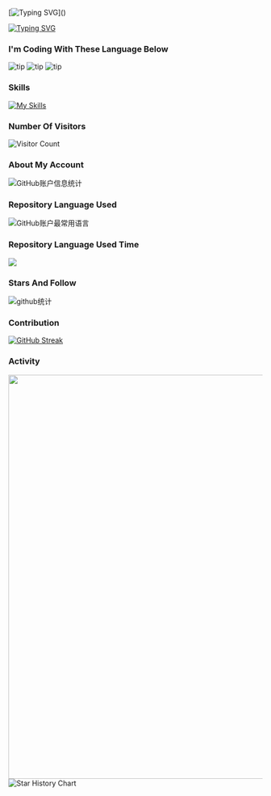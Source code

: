 [![Typing SVG](https://readme-typing-svg.demolab.com?font=Fira+Code&pause=1000&color=09F7A5&random=false&width=435&lines=Wellcome+to+my+homepage!)]()

[![Typing SVG](https://readme-typing-svg.demolab.com?font=Fira+Code&size=18&duration=3000&pause=500&color=F7F7F7&multiline=true&random=false&width=600&height=150&lines=%F0%9F%98%84+I%E2%80%99m+currently+working+on+Web+Project;%E2%9A%A1+I%E2%80%99m+currently+learning+Flutter;%F0%9F%91%AF+I%E2%80%99m+looking+to+collaborate+on+PersonalProjects;%F0%9F%A4%94+I%E2%80%99m+looking+for+help+with+Flutter;%F0%9F%92%AC+Ask+me+about+Java%2FPython%2FGo;%F0%9F%93%AB+How+to+reach+me%3A+SchrodingersFish%40outlook.com)]()

### I'm Coding With These Language Below
![tip](https://badgen.net/badge/python/3.11/green?icon=github)   ![tip](https://badgen.net/badge/java/11/red?icon=github)   ![tip](https://badgen.net/badge/go/1.22/blue?icon=github)

### Skills
[![My Skills](https://skillicons.dev/icons?i=java,python,go,nodejs,jquery&theme=light)](https://skillicons.dev)

### Number Of Visitors 
![Visitor Count](https://profile-counter.glitch.me/{SchrodingerFish}/count.svg)

### About My Account
![GitHub账户信息统计](https://github-stats.ubrong.com/api?username=SchrodingerFish&show_icons=true&theme=tokyonight)

### Repository Language Used
![GitHub账户最常用语言](https://github-stats.ubrong.com/api/top-langs/?username=SchrodingerFish&layout=compact&theme=tokyonight&langs_count=20)

### Repository Language Used Time
<img align="center" src="https://github-readme-stats.vercel.app/api/wakatime?username=SchrodingerFish&theme=transparent&hide_border=true&layout=compact&langs_count=22" />

### Stars And Follow
![github统计](https://stats.justsong.cn/api/github?username=SchrodingerFish&theme=dark&lang=zh-CN)

### Contribution
[![GitHub Streak](https://streak-stats.demolab.com?user=SchrodingerFish)](https://git.io/streak-stats)


### Activity
<img width="800" src="https://github-readme-activity-graph.vercel.app/graph?username=SchrodingerFish&theme=github-compact&hide_border=true&area=true" />

<picture>
  <source
    media="(prefers-color-scheme: dark)"
    srcset="
      https://api.star-history.com/svg?repos=SchrodingerFish/cochat-api&type=Date&theme=dark
    "
  />
  <source
    media="(prefers-color-scheme: light)"
    srcset="
      https://api.star-history.com/svg?repos=SchrodingerFish/cochat-api&type=Date
    "
  />
  <img
    alt="Star History Chart"
    src="https://api.star-history.com/svg?repos=SchrodingerFish/cochat-api&type=Date"
  />
</picture>
